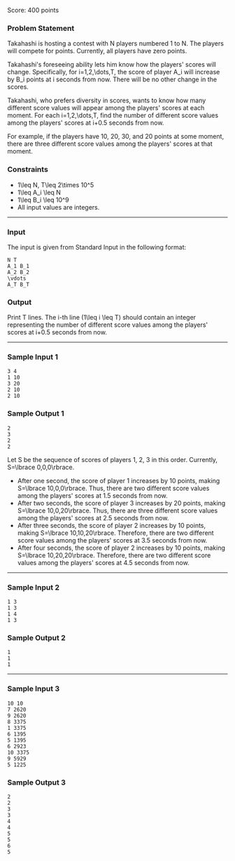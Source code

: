 Score: 400 points

### Problem Statement

Takahashi is hosting a contest with N players numbered 1 to N.
The players will compete for points. Currently, all players have zero points.

Takahashi's foreseeing ability lets him know how the players' scores will change. Specifically, for i=1,2,\dots,T, the score of player A\_i will increase by B\_i points at i seconds from now. There will be no other change in the scores.

Takahashi, who prefers diversity in scores, wants to know how many different score values will appear among the players' scores at each moment. For each i=1,2,\dots,T, find the number of different score values among the players' scores at i+0.5 seconds from now.

For example, if the players have 10, 20, 30, and 20 points at some moment, there are three different score values among the players' scores at that moment.

### Constraints

* 1\leq N, T\leq 2\times 10^5
* 1\leq A\_i \leq N
* 1\leq B\_i \leq 10^9
* All input values are integers.

---

### Input

The input is given from Standard Input in the following format:

```
N T
A_1 B_1
A_2 B_2
\vdots
A_T B_T
```

### Output

Print T lines.
The i-th line (1\leq i \leq T) should contain an integer representing the number of different score values among the players' scores at i+0.5 seconds from now.

---

### Sample Input 1

```
3 4
1 10
3 20
2 10
2 10
```

### Sample Output 1

```
2
3
2
2
```

Let S be the sequence of scores of players 1, 2, 3 in this order.
Currently, S=\lbrace 0,0,0\rbrace.

* After one second, the score of player 1 increases by 10 points, making S=\lbrace 10,0,0\rbrace. Thus, there are two different score values among the players' scores at 1.5 seconds from now.
* After two seconds, the score of player 3 increases by 20 points, making S=\lbrace 10,0,20\rbrace. Thus, there are three different score values among the players' scores at 2.5 seconds from now.
* After three seconds, the score of player 2 increases by 10 points, making S=\lbrace 10,10,20\rbrace. Therefore, there are two different score values among the players' scores at 3.5 seconds from now.
* After four seconds, the score of player 2 increases by 10 points, making S=\lbrace 10,20,20\rbrace. Therefore, there are two different score values among the players' scores at 4.5 seconds from now.

---

### Sample Input 2

```
1 3
1 3
1 4
1 3
```

### Sample Output 2

```
1
1
1
```

---

### Sample Input 3

```
10 10
7 2620
9 2620
8 3375
1 3375
6 1395
5 1395
6 2923
10 3375
9 5929
5 1225
```

### Sample Output 3

```
2
2
3
3
4
4
5
5
6
5
```
